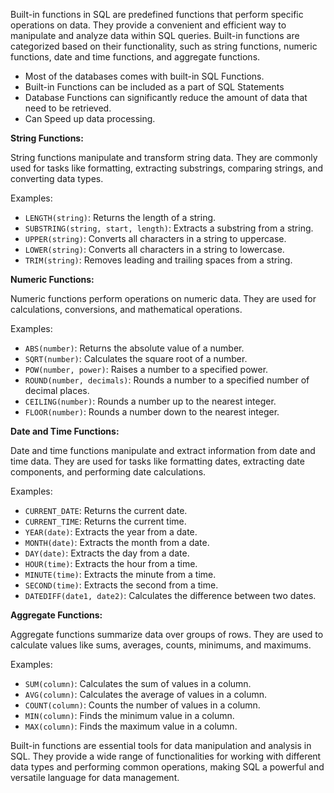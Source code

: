 Built-in functions in SQL are predefined functions that perform specific operations on data. They provide a convenient and efficient way to manipulate and analyze data within SQL queries. Built-in functions are categorized based on their functionality, such as string functions, numeric functions, date and time functions, and aggregate functions.

- Most of the databases comes with built-in SQL Functions.
- Built-in Functions can be included as a part of SQL Statements
- Database Functions can significantly reduce the amount of data that need to be retrieved.
- Can Speed up data processing.

**String Functions:**

String functions manipulate and transform string data. They are commonly used for tasks like formatting, extracting substrings, comparing strings, and converting data types.

Examples:

- `LENGTH(string)`: Returns the length of a string.
- `SUBSTRING(string, start, length)`: Extracts a substring from a string.
- `UPPER(string)`: Converts all characters in a string to uppercase.
- `LOWER(string)`: Converts all characters in a string to lowercase.
- `TRIM(string)`: Removes leading and trailing spaces from a string.

**Numeric Functions:**

Numeric functions perform operations on numeric data. They are used for calculations, conversions, and mathematical operations.

Examples:

- `ABS(number)`: Returns the absolute value of a number.
- `SQRT(number)`: Calculates the square root of a number.
- `POW(number, power)`: Raises a number to a specified power.
- `ROUND(number, decimals)`: Rounds a number to a specified number of decimal places.
- `CEILING(number)`: Rounds a number up to the nearest integer.
- `FLOOR(number)`: Rounds a number down to the nearest integer.

**Date and Time Functions:**

Date and time functions manipulate and extract information from date and time data. They are used for tasks like formatting dates, extracting date components, and performing date calculations.

Examples:

- `CURRENT_DATE`: Returns the current date.
- `CURRENT_TIME`: Returns the current time.
- `YEAR(date)`: Extracts the year from a date.
- `MONTH(date)`: Extracts the month from a date.
- `DAY(date)`: Extracts the day from a date.
- `HOUR(time)`: Extracts the hour from a time.
- `MINUTE(time)`: Extracts the minute from a time.
- `SECOND(time)`: Extracts the second from a time.
- `DATEDIFF(date1, date2)`: Calculates the difference between two dates.

**Aggregate Functions:**

Aggregate functions summarize data over groups of rows. They are used to calculate values like sums, averages, counts, minimums, and maximums.

Examples:

- `SUM(column)`: Calculates the sum of values in a column.
- `AVG(column)`: Calculates the average of values in a column.
- `COUNT(column)`: Counts the number of values in a column.
- `MIN(column)`: Finds the minimum value in a column.
- `MAX(column)`: Finds the maximum value in a column.

Built-in functions are essential tools for data manipulation and analysis in SQL. They provide a wide range of functionalities for working with different data types and performing common operations, making SQL a powerful and versatile language for data management.